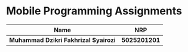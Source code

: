 # Mobile Programming Assignments

| **Name** | **NRP** |
|--|--|
| **Muhammad Dzikri Fakhrizal Syairozi** | **5025201201** |

